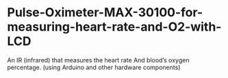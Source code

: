 # Pulse-Oximeter-MAX-30100-for-measuring-heart-rate-and-O2-with-LCD
An IR (infrared) that measures the heart rate And blood’s oxygen percentage. (using Arduino and other hardware components)
